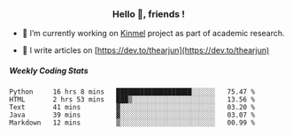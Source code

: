 <h3 align="center">Hello 👋, friends !</h3>

- 🔭 I’m currently working on [Kinmel](https://github.com/thearjun/kinmel) project as part of academic research.

- 📝 I write articles on [https://dev.to/thearjun](https://dev.to/thearjun)


##### Weekly Coding Stats
<!--START_SECTION:waka-->
```text
Python     16 hrs 8 mins   ███████████████████░░░░░░   75.47 % 
HTML       2 hrs 53 mins   ███▒░░░░░░░░░░░░░░░░░░░░░   13.56 % 
Text       41 mins         ▓░░░░░░░░░░░░░░░░░░░░░░░░   03.20 % 
Java       39 mins         ▓░░░░░░░░░░░░░░░░░░░░░░░░   03.07 % 
Markdown   12 mins         ▒░░░░░░░░░░░░░░░░░░░░░░░░   00.99 % 
```
<!--END_SECTION:waka-->
